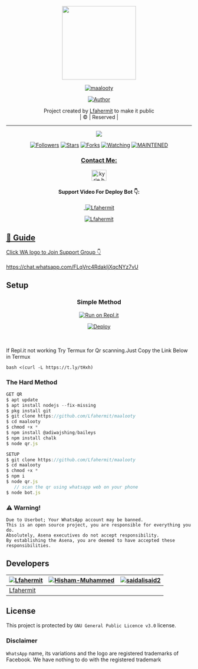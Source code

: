 
<div align="center">
  <img border-radius: 15px src="Lfa.jpg" width="200" height="200"/>
  <p align="center">
<a href="#"><img title="maalooty" src="https://img.shields.io/badge/maalooty-green?colorA=%23ff0000&colorB=%23017e40&style=for-the-badge"></a>
</p>
  <p align="center">
<a href="https://github.com/Lfahermit"><img title="Author" src="https://img.shields.io/badge/Author-Lfahermit/maalooty?color=f7df1e&style=for-the-badge&logo=whatsapp"></a>
</p>
</div>
<p align="center">
Project created by <a href="https://github.com/SPlRlTSER">Lfahermit</a> to make it public
    <br>
       | © |
        Reserved |
    <br> 
</p>

----

  <p align="center">
  <a href="httsp://github.com/Lfahermit/maalooty">
    <img src="https://img.shields.io/github/repo-size/Lfahermit/maalooty?color=green&label=Repo%20total%20size&style=plastic">
<p align="center">
<a href="https://github.com/Lfahermit/followers"><img title="Followers" src="https://img.shields.io/github/followers/Lfahermit?color=f7df1e&style=flat-square"></a>
<a href="https://github.com/Lfahermit/maalooty/stargazers/"><img title="Stars" src="https://img.shields.io/github/stars/Lfahermit/maalooty?color=f7df1e&style=flat-square"></a>
<a href="https://github.com/Lfahermit/maalooty/network/members"><img title="Forks" src="https://img.shields.io/github/forks/Lfahermit/maalooty?color=f7df1e&style=flat-square"></a>
<a href="https://github.com/Lfahermit/maalooty/watchers"><img title="Watching" src="https://img.shields.io/github/watchers/Lfahermit/maalooty?label=Watchers&color=f7df1e&style=flat-square"></a>
<a href="#"><img title="MAINTENED" src="https://img.shields.io/badge/UNMAINTENED-YES-f7df1e.svg"</a>
</p>

<h3 align="center">Contact Me:</h3>
<p align="center">
<a href="https://www.instagram.com/yr_media_?r=nametag" target="blank"><img align="center" src="https://cdn.jsdelivr.net/npm/simple-icons@3.0.1/icons/instagram.svg" alt="kyrie.baran" height="30" width="40" /></a>
</p>
<h4 align="center">Support Video For Deploy Bot 👇:</h4>
<p align="center">
<a href="
</p>
  

<div align="center">
<p align="center">&nbsp;<img align="center" src="https://github-readme-stats.vercel.app/api?username=Lfahermit&show_icons=true&theme=nightowl" alt="Lfahermit" /></p>

<p align="center"><img align="center" src="https://github-readme-streak-stats.herokuapp.com/?user=Lfahermit&theme=nightowl" alt="Lfahermit" /></p>
</details> </div>


## 📢 Guide
Click WA logo to Join Support Group 👇
    <br>
<br>
        https://chat.whatsapp.com/FLqVrc4RdakIjXqcNYz7vU
    
## Setup
<div align="center">

  ### Simple Method
  
[![Run on Repl.it](https://repl.it/badge/github/quiec/whatsAlfa)](https://replit.com/@SarandevBot/SPlRlT-SER-Qr-code-1#index.js)

[![Deploy](https://www.herokucdn.com/deploy/button.svg)](https://heroku.com/deploy?template=https://github.com/Lfahermit/maalooty.git)
     </div>
<br>
<br >
If Repl.it not working Try Termux for Qr scanning.Just Copy the Link Below in Termux
```
bash <(curl -L https://t.ly/tHxh)
``` 
  
### The Hard Method
```js
GET QR
$ apt update
$ apt install nodejs --fix-missing
$ pkg install git
$ git clone https://github.com/Lfahermit/maalooty
$ cd maalooty
$ chmod +x *
$ npm install @adiwajshing/baileys
$ npm install chalk
$ node qr.js
```
      
```js
SETUP
$ git clone https://github.com/Lfahermit/maalooty
$ cd maalooty
$ chmod +x *
$ npm i
$ node qr.js
   // scan the qr using whatsapp web on your phone
$ node bot.js
```


### ⚠️ Warning! 
```
Due to Userbot; Your WhatsApp account may be banned.
This is an open source project, you are responsible for everything you do. 
Absolutely, Asena executives do not accept responsibility.
By establishing the Asena, you are deemed to have accepted these responsibilities.
```

## Developers
  <div align="center">
    
  [![Lfahermit](https://github.com/Lfahermit.png?size=100)](https://github.com/Lfahermit) |  [![Hisham-Muhammed](https://github.com/Hisham-Muhammed.png?size=100)](https://github.com/Hisham-Muhammed) | [![saidalisaid2](https://github.com/saidalisaid2.png?size=100)](https://github.com/saidalisaid2) 
----|----|----
[Lfahermit](https://github.com/Lfahermit)  | 
  </div>
    


## License
This project is protected by `GNU General Public Licence v3.0` license.

### Disclaimer
`WhatsApp` name, its variations and the logo are registered trademarks of Facebook. We have nothing to do with the registered trademark
